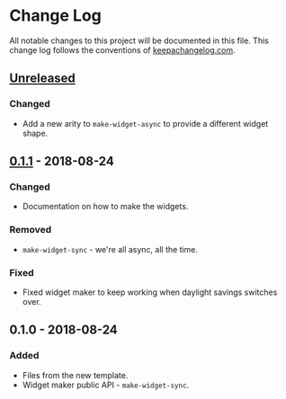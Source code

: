 # Change Log
All notable changes to this project will be documented in this file. This change log follows the conventions of [keepachangelog.com](http://keepachangelog.com/).

## [Unreleased]
### Changed
- Add a new arity to `make-widget-async` to provide a different widget shape.

## [0.1.1] - 2018-08-24
### Changed
- Documentation on how to make the widgets.

### Removed
- `make-widget-sync` - we're all async, all the time.

### Fixed
- Fixed widget maker to keep working when daylight savings switches over.

## 0.1.0 - 2018-08-24
### Added
- Files from the new template.
- Widget maker public API - `make-widget-sync`.

[Unreleased]: https://github.com/your-name/coup-cli/compare/0.1.1...HEAD
[0.1.1]: https://github.com/your-name/coup-cli/compare/0.1.0...0.1.1
